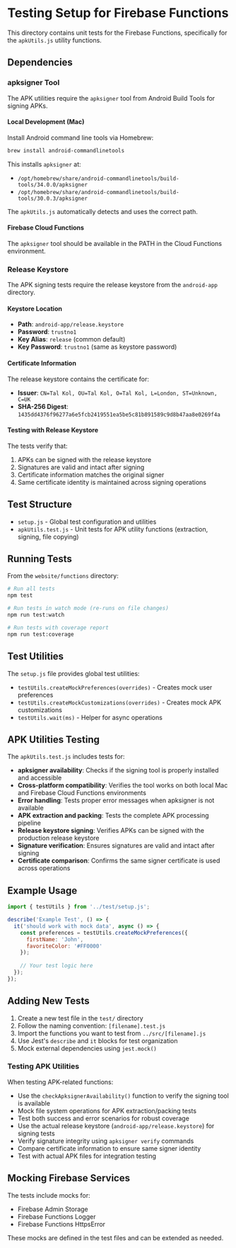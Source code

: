 # Testing Setup for Firebase Functions

This directory contains unit tests for the Firebase Functions, specifically for the `apkUtils.js` utility functions.

## Dependencies

### apksigner Tool

The APK utilities require the `apksigner` tool from Android Build Tools for signing APKs.

#### Local Development (Mac)

Install Android command line tools via Homebrew:

```bash
brew install android-commandlinetools
```

This installs `apksigner` at:
- `/opt/homebrew/share/android-commandlinetools/build-tools/34.0.0/apksigner`
- `/opt/homebrew/share/android-commandlinetools/build-tools/30.0.3/apksigner`

The `apkUtils.js` automatically detects and uses the correct path.

#### Firebase Cloud Functions

The `apksigner` tool should be available in the PATH in the Cloud Functions environment.

### Release Keystore

The APK signing tests require the release keystore from the `android-app` directory.

#### Keystore Location
- **Path**: `android-app/release.keystore`
- **Password**: `trustno1`
- **Key Alias**: `release` (common default)
- **Key Password**: `trustno1` (same as keystore password)

#### Certificate Information
The release keystore contains the certificate for:
- **Issuer**: `CN=Tal Kol, OU=Tal Kol, O=Tal Kol, L=London, ST=Unknown, C=UK`
- **SHA-256 Digest**: `1435dd4376f96277a6e5fcb2419551ea5be5c81b891589c9d8b47aa8e0269f4a`

#### Testing with Release Keystore
The tests verify that:
1. APKs can be signed with the release keystore
2. Signatures are valid and intact after signing
3. Certificate information matches the original signer
4. Same certificate identity is maintained across signing operations

## Test Structure

- `setup.js` - Global test configuration and utilities
- `apkUtils.test.js` - Unit tests for APK utility functions (extraction, signing, file copying)

## Running Tests

From the `website/functions` directory:

```bash
# Run all tests
npm test

# Run tests in watch mode (re-runs on file changes)
npm run test:watch

# Run tests with coverage report
npm run test:coverage
```

## Test Utilities

The `setup.js` file provides global test utilities:

- `testUtils.createMockPreferences(overrides)` - Creates mock user preferences
- `testUtils.createMockCustomizations(overrides)` - Creates mock APK customizations
- `testUtils.wait(ms)` - Helper for async operations

## APK Utilities Testing

The `apkUtils.test.js` includes tests for:

- **apksigner availability**: Checks if the signing tool is properly installed and accessible
- **Cross-platform compatibility**: Verifies the tool works on both local Mac and Firebase Cloud Functions environments
- **Error handling**: Tests proper error messages when apksigner is not available
- **APK extraction and packing**: Tests the complete APK processing pipeline
- **Release keystore signing**: Verifies APKs can be signed with the production release keystore
- **Signature verification**: Ensures signatures are valid and intact after signing
- **Certificate comparison**: Confirms the same signer certificate is used across operations

## Example Usage

```javascript
import { testUtils } from '../test/setup.js';

describe('Example Test', () => {
  it('should work with mock data', async () => {
    const preferences = testUtils.createMockPreferences({
      firstName: 'John',
      favoriteColor: '#FF0000'
    });
    
    // Your test logic here
  });
});
```

## Adding New Tests

1. Create a new test file in the `test/` directory
2. Follow the naming convention: `[filename].test.js`
3. Import the functions you want to test from `../src/[filename].js`
4. Use Jest's `describe` and `it` blocks for test organization
5. Mock external dependencies using `jest.mock()`

### Testing APK Utilities

When testing APK-related functions:

- Use the `checkApksignerAvailability()` function to verify the signing tool is available
- Mock file system operations for APK extraction/packing tests
- Test both success and error scenarios for robust coverage
- Use the actual release keystore (`android-app/release.keystore`) for signing tests
- Verify signature integrity using `apksigner verify` commands
- Compare certificate information to ensure same signer identity
- Test with actual APK files for integration testing

## Mocking Firebase Services

The tests include mocks for:
- Firebase Admin Storage
- Firebase Functions Logger
- Firebase Functions HttpsError

These mocks are defined in the test files and can be extended as needed. 